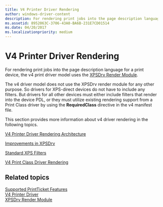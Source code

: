 ```yaml
---
title: V4 Printer Driver Rendering
author: windows-driver-content
description: For rendering print jobs into the page description language for a print device, the v4 print driver model uses the XPSDrv Render Module.
ms.assetid: 8952063C-3706-43A0-BA6B-231E7CD01514
ms.date: 04/20/2017
ms.localizationpriority: medium
---
```


# V4 Printer Driver Rendering


For rendering print jobs into the page description language for a print device, the v4 print driver model uses the [XPSDrv Render Module](xpsdrv-render-module.md).

The v4 driver model does not use the XPSDrv render module for any other purpose. So drivers for XPS-direct devices do not have to include any filters. But drivers for all other devices must either include filters that render into the device PDL, or they must utilize existing rendering support from a Print Class driver by using the **RequiredClass** directive in the v4 manifest file.

This section provides more information about v4 driver rendering in the following topics.

[V4 Printer Driver Rendering Architecture](v4-driver-rendering-architecture.md)

[Improvements in XPSDrv](improvements-in-xpsdrv.md)

[Standard XPS Filters](standard-xps-filters.md)

[V4 Print Class Driver Rendering](print-class-driver-rendering.md)

## Related topics
[Supported PrintTicket Features](supported-printticket-features.md)  
[V4 Printer Driver](v4-printer-driver.md)  
[XPSDrv Render Module](xpsdrv-render-module.md)  



